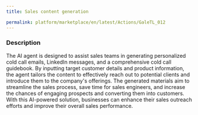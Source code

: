 ```yaml
---
title: Sales content generation

permalink: platform/marketplace/en/latest/Actions/GaleTL_012
---
```

### Description

The AI agent is designed to assist sales teams in generating personalized cold call emails, LinkedIn messages, and a comprehensive cold call guidebook. By inputting target customer details and product information, the agent tailors the content to effectively reach out to potential clients and introduce them to the company's offerings. The generated materials aim to streamline the sales process, save time for sales engineers, and increase the chances of engaging prospects and converting them into customers. With this AI-powered solution, businesses can enhance their sales outreach efforts and improve their overall sales performance.